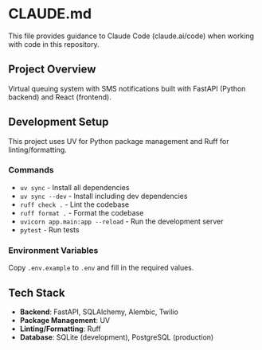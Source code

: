 # CLAUDE.md

This file provides guidance to Claude Code (claude.ai/code) when working with code in this repository.

## Project Overview

Virtual queuing system with SMS notifications built with FastAPI (Python backend) and React (frontend).

## Development Setup

This project uses UV for Python package management and Ruff for linting/formatting.

### Commands

- `uv sync` - Install all dependencies
- `uv sync --dev` - Install including dev dependencies
- `ruff check .` - Lint the codebase
- `ruff format .` - Format the codebase
- `uvicorn app.main:app --reload` - Run the development server
- `pytest` - Run tests

### Environment Variables

Copy `.env.example` to `.env` and fill in the required values.

## Tech Stack

- **Backend**: FastAPI, SQLAlchemy, Alembic, Twilio
- **Package Management**: UV
- **Linting/Formatting**: Ruff
- **Database**: SQLite (development), PostgreSQL (production)